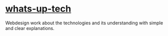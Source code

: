 # [whats-up-tech](https://a-massart.github.io/whats-up-tech/)
Webdesign work about the technologies and its understanding with simple and clear explanations.
